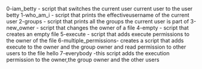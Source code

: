 0-iam_betty - script that switches the current user current user to the user betty
1-who_am_i - script that prints the effectiveusername of the current user
2-groups - script that prints all the groups the current user is part of
3-new_owner - script that changes the owner of a file
4-empty - script that creates an empty file
5-execute - script that adds execute permissions to the owner of the file
6-multiple_permissions- creates a script that adds execute to the owner and the group owner and read permission to other users to the file hello
7-everybody -this script adds the execution permission to the owner,the group owner and the other users
